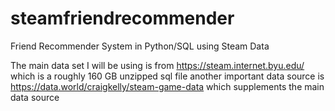 # steamfriendrecommender
Friend Recommender System in Python/SQL using Steam Data


The main data set I will be using is from 
https://steam.internet.byu.edu/
which is a roughly 160 GB unzipped sql file
another important data source is 
https://data.world/craigkelly/steam-game-data
which supplements the main data source